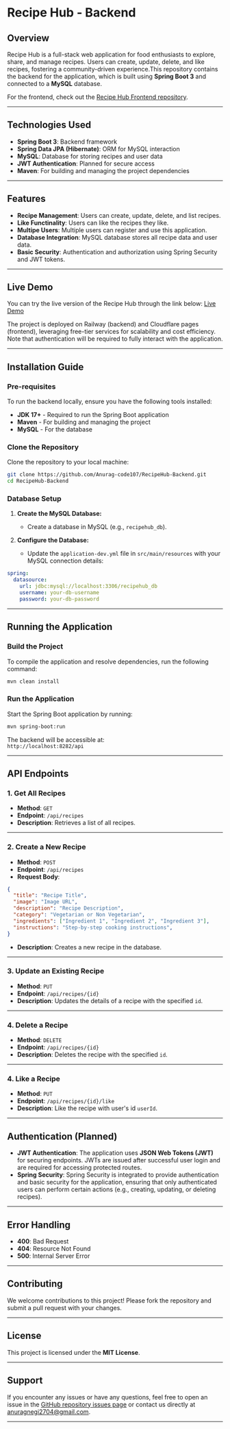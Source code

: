 # **Recipe Hub - Backend**

## **Overview**

Recipe Hub is a full-stack web application for food enthusiasts to explore, share, and manage recipes. Users can create, update, delete, and like recipes, fostering a community-driven experience.This repository contains the backend for the application, which is built using **Spring Boot 3** and connected to a **MySQL** database.

For the frontend, check out the [Recipe Hub Frontend repository](https://github.com/Anurag-code107/RecipeHub-Frontend).

---

## **Technologies Used**

- **Spring Boot 3**: Backend framework
- **Spring Data JPA (Hibernate)**: ORM for MySQL interaction
- **MySQL**: Database for storing recipes and user data
- **JWT Authentication**: Planned for secure access
- **Maven**: For building and managing the project dependencies

---

## **Features**

- **Recipe Management**: Users can create, update, delete, and list recipes.
- **Like Functinality**: Users can like the recipes they like.
- **Multipe Users**: Multiple users can register and use this application.
- **Database Integration**: MySQL database stores all recipe data and user data.
- **Basic Security**: Authentication and authorization using Spring Security and JWT tokens.

---

## **Live Demo**

You can try the live version of the Recipe Hub through the link below:
[Live Demo](https://recipehub-cwd.pages.dev/)

The project is deployed on Railway (backend) and Cloudflare pages (frontend), leveraging free-tier services for scalability and cost efficiency.
Note that authentication will be required to fully interact with the application.

---

## **Installation Guide**

### **Pre-requisites**

To run the backend locally, ensure you have the following tools installed:

- **JDK 17+** - Required to run the Spring Boot application
- **Maven** - For building and managing the project
- **MySQL** - For the database

### **Clone the Repository**

Clone the repository to your local machine:

```bash
git clone https://github.com/Anurag-code107/RecipeHub-Backend.git
cd RecipeHub-Backend
```

### **Database Setup**

1. **Create the MySQL Database:**
   - Create a database in MySQL (e.g., `recipehub_db`).

2. **Configure the Database:**
   - Update the `application-dev.yml` file in `src/main/resources` with your MySQL connection details:

```yaml
spring:
  datasource:
    url: jdbc:mysql://localhost:3306/recipehub_db
    username: your-db-username
    password: your-db-password
```

---

## **Running the Application**

### **Build the Project**

To compile the application and resolve dependencies, run the following command:

```bash
mvn clean install
```

### **Run the Application**

Start the Spring Boot application by running:

```bash
mvn spring-boot:run
```

The backend will be accessible at:  
`http://localhost:8282/api`

---

## **API Endpoints**

### **1. Get All Recipes**
- **Method**: `GET`  
- **Endpoint**: `/api/recipes`  
- **Description**: Retrieves a list of all recipes.

---

### **2. Create a New Recipe**
- **Method**: `POST`  
- **Endpoint**: `/api/recipes`  
- **Request Body**:

```json
{
  "title": "Recipe Title",
  "image": "Image URL",
  "description": "Recipe Description",
  "category": "Vegetarian or Non Vegetarian",
  "ingredients": ["Ingredient 1", "Ingredient 2", "Ingredient 3"],
  "instructions": "Step-by-step cooking instructions",
}
```

- **Description**: Creates a new recipe in the database.

---

### **3. Update an Existing Recipe**
- **Method**: `PUT`  
- **Endpoint**: `/api/recipes/{id}`  
- **Description**: Updates the details of a recipe with the specified `id`.

---

### **4. Delete a Recipe**
- **Method**: `DELETE`  
- **Endpoint**: `/api/recipes/{id}`  
- **Description**: Deletes the recipe with the specified `id`.

---

### **4. Like a Recipe**
- **Method**: `PUT`  
- **Endpoint**: `/api/recipes/{id}/like`  
- **Description**: Like the recipe with user's id `userId`.

---

## **Authentication (Planned)**

- **JWT Authentication**: The application uses **JSON Web Tokens (JWT)** for securing endpoints. JWTs are issued after successful user login and are required for accessing protected routes. 
- **Spring Security**: Spring Security is integrated to provide authentication and basic security for the application, ensuring that only authenticated users can perform certain actions (e.g., creating, updating, or deleting recipes).

--- 

## **Error Handling**

- **400**: Bad Request  
- **404**: Resource Not Found  
- **500**: Internal Server Error  

---

## **Contributing**

We welcome contributions to this project! Please fork the repository and submit a pull request with your changes.

---

## **License**

This project is licensed under the **MIT License**.

---

## **Support**

If you encounter any issues or have any questions, feel free to open an issue in the [GitHub repository issues page](https://github.com/Anurag-code107/RecipeHub-Backend/issues) or contact us directly at [anuragnegi2704@gmail.com](mailto:anuragnegi2704@gmail.com).

---

